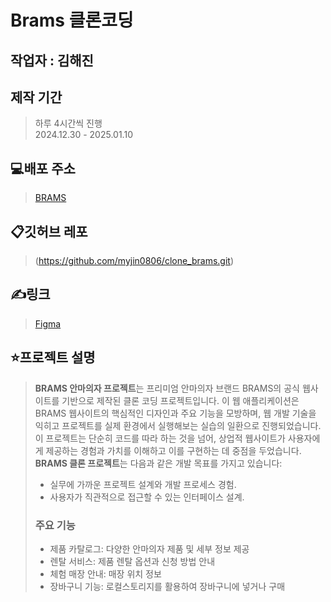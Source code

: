 # Brams 클론코딩

## 작업자 : 김해진

## 제작 기간
> 하루 4시간씩 진행<br>
> 2024.12.30 - 2025.01.10

## 💻배포 주소
> [BRAMS](https://myjin0806-clone-brams.netlify.app/)

## 📋깃허브 레포
> (https://github.com/myjin0806/clone_brams.git)

## ✍링크
> [Figma](https://www.figma.com/design/NsCLDILGVD9xffQBjyees2/BRAMS?node-id=0-1&t=h5FMUU7KXFspnGxm-1)

## ⭐️프로젝트 설명
> **BRAMS 안마의자 프로젝트**는 프리미엄 안마의자 브랜드 BRAMS의 공식 웹사이트를 기반으로 제작된 클론 코딩 프로젝트입니다. 이 웹 애플리케이션은 BRAMS 웹사이트의 핵심적인 디자인과 주요 기능을 모방하며, 웹 개발 기술을 익히고 프로젝트를 실제 환경에서 실행해보는 실습의 일환으로 진행되었습니다.
> 이 프로젝트는 단순히 코드를 따라 하는 것을 넘어, 상업적 웹사이트가 사용자에게 제공하는 경험과 가치를 이해하고 이를 구현하는 데 중점을 두었습니다. **BRAMS 클론 프로젝트**는 다음과 같은 개발 목표를 가지고 있습니다:
> - 실무에 가까운 프로젝트 설계와 개발 프로세스 경험.
> - 사용자가 직관적으로 접근할 수 있는 인터페이스 설계.
> 
> ### 주요 기능
> - 제품 카탈로그: 다양한 안마의자 제품 및 세부 정보 제공
> - 렌탈 서비스: 제품 렌탈 옵션과 신청 방법 안내
> - 체험 매장 안내: 매장 위치 정보
> - 장바구니 기능: 로컬스토리지를 활용하여 장바구니에 넣거나 구매
